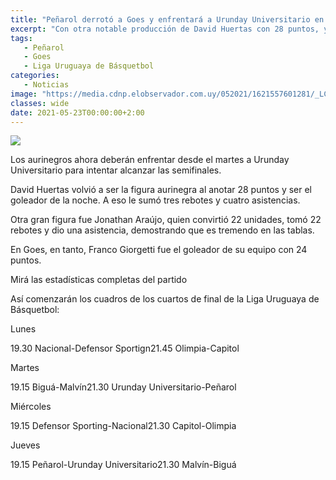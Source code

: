 ```yaml
---
title: "Peñarol derrotó a Goes y enfrentará a Urunday Universitario en cuartos de final de la Liga Uruguaya"
excerpt: "Con otra notable producción de David Huertas con 28 puntos, y de Jonathan Araújo con 22 y 22 rebotes, Peñarol derrotó a Goes 84-71 y clasificó a los cuartos de final de la Liga Uruguaya de Básquetbol; enfrentará a Urunday"
tags:
   - Peñarol
   - Goes
   - Liga Uruguaya de Básquetbol
categories:
   - Noticias
image: "https://media.cdnp.elobservador.com.uy/052021/1621557601281/_LCM2026.JPG?&cw=1170"
classes: wide
date: 2021-05-23T00:00:00+2:00
---
```



<img src="https://media.cdnp.elobservador.com.uy/052021/1621557601281/_LCM2026.JPG?&cw=1170">


Los aurinegros ahora deberán enfrentar desde el martes a Urunday Universitario para intentar alcanzar las semifinales.


David Huertas volvió a ser la figura aurinegra al anotar 28 puntos y ser el goleador de la noche. A eso le sumó tres rebotes y cuatro asistencias.


Otra gran figura fue Jonathan Araújo, quien convirtió 22 unidades, tomó 22 rebotes y dio una asistencia, demostrando que es tremendo en las tablas.


En Goes, en tanto, Franco Giorgetti fue el goleador de su equipo con 24 puntos.


Mirá las estadísticas completas del partido


Así comenzarán los cuadros de los cuartos de final de la Liga Uruguaya de Básquetbol:


Lunes


19.30 Nacional-Defensor Sportign21.45 Olimpia-Capitol


Martes


19.15 Biguá-Malvín21.30 Urunday Universitario-Peñarol


Miércoles


19.15 Defensor Sporting-Nacional21.30 Capitol-Olimpia


Jueves


19.15 Peñarol-Urunday Universitario21.30 Malvín-Biguá





